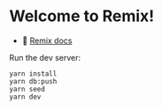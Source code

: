 # Welcome to Remix!

- 📖 [Remix docs](https://remix.run/docs)

Run the dev server:

```shellscript
yarn install
yarn db:push
yarn seed
yarn dev
```
